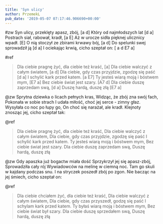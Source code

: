 ```yaml
---
title: 'Syn ulicy'
author: PrzemekL
pub_date: '2019-05-07 07:17:46.906690+00:00'
---
```


#zw
Syn ulicy, przeklęty apasz, zbój, [a d]
Który od najmłodszych lat [d a]
Postrach siał, rabował, kradł, [a E]
Aż w urocze sidła pięknej ulicznicy wpadł. [E]
O nią stoczył ze zbirami krwawy bój, [a d]
Do spelunki swej sprowadził ją [d a]
I ociekając krwią, cicho szeptał on: [ a d E7 a]

#ref
>Dla ciebie pragnę żyć, dla ciebie też kraść, [a]
>Dla ciebie walczyć z całym światem, [a d]
>Dla ciebie, gdy czas przyjdzie, zgodzę się paść [d a]
>I schylić kark przed katem. [a E7]
>Ty jesteś wiarą moją i bóstwem mym, [E7 a]
>Bez ciebie świat jest szary. [A7 d]
>Dla ciebie duszę zaprzedam swą, [d a]
>Duszę hardą, duszę złą [E7 a]

@zw
Sprytna dziewka o licach pełnych kras,
Widząc, że zbój zna swój fach,
Pokonała w sobie strach
I udała miłość, choć jej serce - zimny głaz.
Wysyłała co noc po łupy go,
On choć się narażał, ale kradł.
Klejnoty znosząc jej, cicho szeptał tak:

@ref
>Dla ciebie pragnę żyć, dla ciebie też kraść,
>Dla ciebie walczyć z całym światem,
>Dla ciebie, gdy czas przyjdzie, zgodzę się paść
>I schylić kark przed katem.
>Ty jesteś wiarą moją i bóstwem mym,
>Bez ciebie świat jest szary.
>Dla ciebie duszę zaprzedam swą,
>Duszę hardą, duszę złą

@zw
Gdy apaszka już bogactw miała dość
Sprzykrzył jej się apasz-zbój,
Sprowadziła cały rój
Wywiadowców na melinę w ciemną noc.
Tam go skuli w kajdany podczas snu.
I na stryczek poszedł zbój po zgon.
Nie bacząc na jej śmiech, cicho szeptał on:

@ref
>Dla ciebie chciałem żyć, dla ciebie też kraść,
>Dla ciebie walczyć z całym światem,
>Dla ciebie, gdy czas przyszedł, godzę się paść
>I schylam kark przed katem.
>Ty byłaś wiarą moją i bóstwem mym,
>Bez ciebie świat był szary.
>Dla ciebie duszę sprzedałem swą,
>Duszę hardą, duszę złą